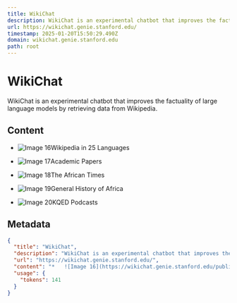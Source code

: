 ```yaml
---
title: WikiChat
description: WikiChat is an experimental chatbot that improves the factuality of large language models by retrieving data from Wikipedia.
url: https://wikichat.genie.stanford.edu/
timestamp: 2025-01-20T15:50:29.490Z
domain: wikichat.genie.stanford.edu
path: root
---
```


# WikiChat


WikiChat is an experimental chatbot that improves the factuality of large language models by retrieving data from Wikipedia.


## Content

*   ![Image 16](https://wikichat.genie.stanford.edu/public/logo_light.png)Wikipedia in 25 Languages
    
*   ![Image 17](https://wikichat.genie.stanford.edu/public/s2_logo.png)Academic Papers
    
*   ![Image 18](https://wikichat.genie.stanford.edu/public/the_african_times.jpg)The African Times
    
*   ![Image 19](https://wikichat.genie.stanford.edu/public/general_history_of_africa.png)General History of Africa
    
*   ![Image 20](https://wikichat.genie.stanford.edu/public/kqed.png)KQED Podcasts

## Metadata

```json
{
  "title": "WikiChat",
  "description": "WikiChat is an experimental chatbot that improves the factuality of large language models by retrieving data from Wikipedia.",
  "url": "https://wikichat.genie.stanford.edu/",
  "content": "*   ![Image 16](https://wikichat.genie.stanford.edu/public/logo_light.png)Wikipedia in 25 Languages\n    \n*   ![Image 17](https://wikichat.genie.stanford.edu/public/s2_logo.png)Academic Papers\n    \n*   ![Image 18](https://wikichat.genie.stanford.edu/public/the_african_times.jpg)The African Times\n    \n*   ![Image 19](https://wikichat.genie.stanford.edu/public/general_history_of_africa.png)General History of Africa\n    \n*   ![Image 20](https://wikichat.genie.stanford.edu/public/kqed.png)KQED Podcasts",
  "usage": {
    "tokens": 141
  }
}
```
